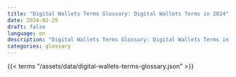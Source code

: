 ```yaml
---
title: "Digital Wallets Terms Glossary: Digital Wallets Terms in 2024"  
date: 2024-02-25
draft: false
language: en
description: "Digital Wallets Terms Glossary: Digital Wallets Terms in 2024 | Digital Wallets Terms Glossary"
categories: glossary
---
```


{{< terms "/assets/data/digital-wallets-terms-glossary.json" >}}